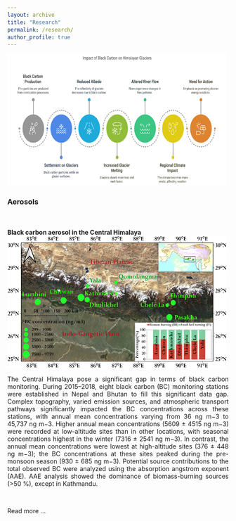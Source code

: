```yaml
---
layout: archive
title: "Research"
permalink: /research/
author_profile: true
---
```


<img src="/images/research.png" alt="Research" style="width:500px;height:300px;">

<h3>Aerosols</h3>
<br>
<br>
<b>Black carbon aerosol in the Central Himalaya</b>
<br>
<img src="/images/BC_Central_Himalaya.jpg" alt="Balck carbon in the Central Himalaya" style="width:500px;height:300px;" align="right;" padding: 0px 0px 3px 3px;>
<p style="text-align: justify;">The Central Himalaya pose a significant gap in terms of black carbon monitoring. During 2015–2018, eight black carbon (BC) monitoring stations were established in Nepal and Bhutan to fill this significant data gap. Complex topography, varied emission sources, and atmospheric transport pathways significantly impacted the BC concentrations across these stations, with annual mean concentrations varying from 36 ng m−3 to 45,737 ng m−3. Higher annual mean concentrations (5609 ± 4515 ng m−3) were recorded at low-altitude sites than in other locations, with seasonal concentrations highest in the winter (7316 ± 2541 ng m−3). In contrast, the annual mean concentrations were lowest at high-altitude sites (376 ± 448 ng m−3); the BC concentrations at these sites peaked during the pre-monsoon season (930 ± 685 ng m−3). Potential source contributions to the total observed BC were analyzed using the absorption angstrom exponent (AAE). AAE analysis showed the dominance of biomass-burning sources (>50 %), except in Kathmandu.

​

Read more ...</p>

